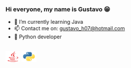 ### Hi everyone, my name is Gustavo 😁

- 🌱 I’m currently learning Java
- 📫 Contact me on: gustavo_h07@hotmail.com
- 🐍 Python developer

<div style="display: inline_block"><br>
  <img align="center" alt="Rafa-Java" height="30" width="40" src="https://raw.githubusercontent.com/devicons/devicon/master/icons/java/java-plain.svg">
  <img align="center" alt="Rafa-Python" height="30" width="40" src="https://raw.githubusercontent.com/devicons/devicon/master/icons/python/python-original.svg">
</div>
